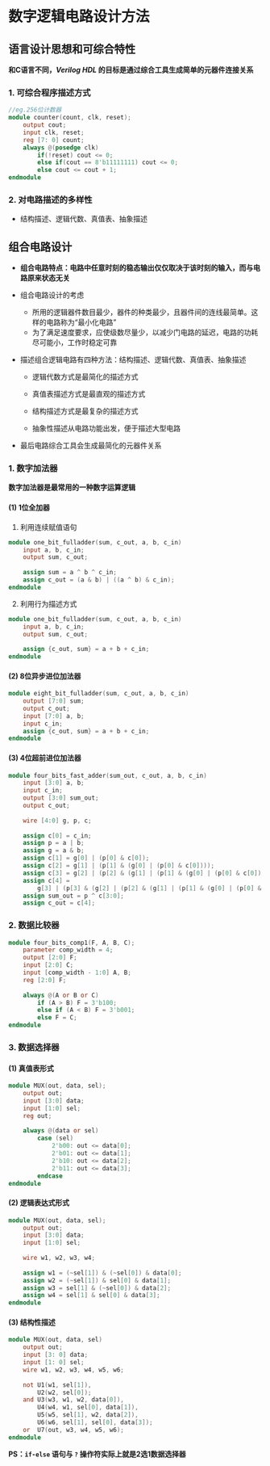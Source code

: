 # 数字逻辑电路设计方法

## 语言设计思想和可综合特性

**和C语言不同，$Verilog\ HDL$ 的目标是通过综合工具生成简单的元器件连接关系**

### 1. 可综合程序描述方式

```verilog
//eg.256位计数器
module counter(count, clk, reset);
    output cout;
    input clk, reset;
    reg [7: 0] count;
    always @(posedge clk)
        if(!reset) cout <= 0;
    	else if(cout == 8'b11111111) cout <= 0;
    	else cout <= cout + 1;
endmodule
```

### 2. 对电路描述的多样性

+ 结构描述、逻辑代数、真值表、抽象描述



## 组合电路设计

+ **组合电路特点：电路中任意时刻的稳态输出仅仅取决于该时刻的输入，而与电路原来状态无关**

+ 组合电路设计的考虑

  + 所用的逻辑器件数目最少，器件的种类最少，且器件间的连线最简单。这样的电路称为“最小化电路”
  + 为了满足速度要求，应使级数尽量少，以减少门电路的延迟，电路的功耗尽可能小，工作时稳定可靠

+ 描述组合逻辑电路有四种方法：结构描述、逻辑代数、真值表、抽象描述

  + 逻辑代数方式是最简化的描述方式
  + 真值表描述方式是最直观的描述方式
  + 结构描述方式是最复杂的描述方式

  + 抽象性描述从电路功能出发，便于描述大型电路

+ 最后电路综合工具会生成最简化的元器件关系



### 1. 数字加法器

**数字加法器是最常用的一种数字运算逻辑**

#### (1) 1位全加器

1. 利用连续赋值语句

```verilog
module one_bit_fulladder(sum, c_out, a, b, c_in)
	input a, b, c_in;
	output sum, c_out;
    
	assign sum = a ^ b ^ c_in;
	assign c_out = (a & b) | ((a ^ b) & c_in);
endmodule
```

2. 利用行为描述方式

```verilog
module one_bit_fulladder(sum, c_out, a, b, c_in)
	input a, b, c_in;
	output sum, c_out;
    
	assign {c_out, sum} = a + b + c_in;
endmodule
```



#### (2) 8位异步进位加法器

```verilog
module eight_bit_fulladder(sum, c_out, a, b, c_in)
	output [7:0] sum;
	output c_out;
	input [7:0] a, b; 
	input c_in;
	assign {c_out, sum} = a + b + c_in;
endmodule
```



#### (3) 4位超前进位加法器

```verilog
module four_bits_fast_adder(sum_out, c_out, a, b, c_in)
	input [3:0] a, b;
	input c_in;
	output [3:0] sum_out;
	output c_out;
    
	wire [4:0] g, p, c;
    
	assign c[0] = c_in;
	assign p = a | b;
	assign g = a & b;
	assign c[1] = g[0] | (p[0] & c[0]);
	assign c[2] = g[1] | (p[1] & (g[0] | (p[0] & c[0])));
	assign c[3] = g[2] | (p[2] & (g[1] | (p[1] & (g[0] | (p[0] & c[0])))));
	assign c[4] = 
        g[3] | (p[3] & (g[2] | (p[2] & (g[1] | (p[1] & (g[0] | (p[0] & c[0])))))));
	assign sum_out = p ^ c[3:0];
	assign c_out = c[4];
```



### 2. 数据比较器

```verilog
module four_bits_comp1(F, A, B, C);
	parameter comp_width = 4;
	output [2:0] F;
	input [2:0] C;
	input [comp_width - 1:0] A, B;
	reg [2:0] F;
    
	always @(A or B or C)
		if (A > B) F = 3'b100;
		else if (A < B) F = 3'b001;
		else F = C;
endmodule
```



### 3. 数据选择器

#### (1) 真值表形式

```verilog
module MUX(out, data, sel);
	output out;
	input [3:0] data;
	input [1:0] sel;
	reg out;
    
	always @(data or sel)
		case (sel)
			2'b00: out <= data[0];
			2'b01: out <= data[1];
			2'b10: out <= data[2];
			2'b11: out <= data[3];
		endcase
endmodule
```



#### (2) 逻辑表达式形式

```verilog
module MUX(out, data, sel);
	output out;
	input [3:0] data;
	input [1:0] sel;
    
	wire w1, w2, w3, w4;
    
	assign w1 = (~sel[1]) & (~sel[0]) & data[0];
	assign w2 = (~sel[1]) & sel[0] & data[1];
	assign w3 = sel[1] & (~sel[0]) & data[2];
	assign w4 = sel[1] & sel[0] & data[3];
endmodule
```



#### (3) 结构性描述

```verilog
module MUX(out, data, sel)
    output out;
    input [3: 0] data;
    input [1: 0] sel;
    wire w1, w2, w3, w4, w5, w6;
    
    not	U1(w1, sel[1]),
        U2(w2, sel[0]);
    and U3(w3, w1, w2, data[0]),
        U4(w4, w1, sel[0], data[1]),
        U5(w5, sel[1], w2, data[2]),
        U6(w6, sel[1], sel[0], data[3]);
    or	U7(out, w3, w4, w5, w6);
endmodule
```



**PS：`if-else` 语句与 `?` 操作符实际上就是2选1数据选择器**